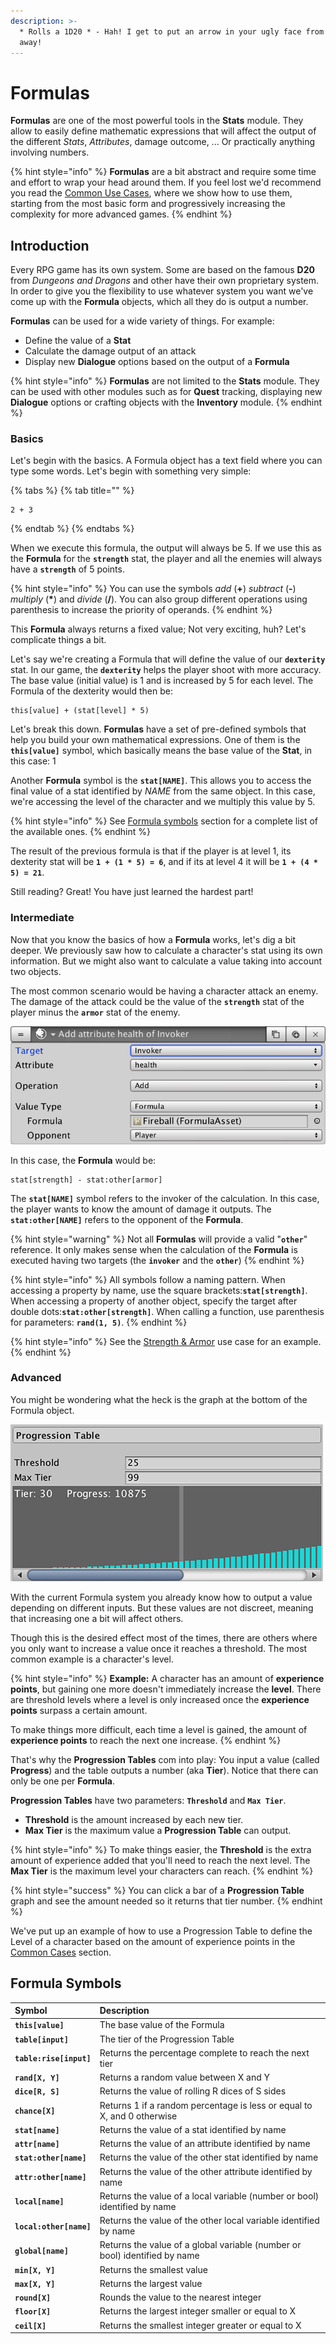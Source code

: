 ```yaml
---
description: >-
  * Rolls a 1D20 * - Hah! I get to put an arrow in your ugly face from 3 miles
  away!
---
```


# Formulas

**Formulas** are one of the most powerful tools in the **Stats** module. They allow to easily define mathematic expressions that will affect the output of the different _Stats_, _Attributes_, damage outcome, ... Or practically anything involving numbers.

{% hint style="info" %}
**Formulas** are a bit abstract and require some time and effort to wrap your head around them. If you feel lost we'd recommend you read the [Common Use Cases](../common-use-cases/), where we show how to use them, starting from the most basic form and progressively increasing the complexity for more advanced games.
{% endhint %}

## Introduction

Every RPG game has its own system. Some are based on the famous **D20** from _Dungeons and Dragons_ and other have their own proprietary system. In order to give you the flexibility to use whatever system you want we've come up with the **Formula** objects, which all they do is output a number.

**Formulas** can be used for a wide variety of things. For example:

* Define the value of a **Stat**
* Calculate the damage output of an attack
* Display new **Dialogue** options based on the output of a **Formula**

{% hint style="info" %}
**Formulas** are not limited to the **Stats** module. They can be used with other modules such as for **Quest** tracking, displaying new **Dialogue** options or crafting objects with the **Inventory** module.
{% endhint %}

### Basics

Let's begin with the basics. A Formula object has a text field where you can type some words. Let's begin with something very simple:

{% tabs %}
{% tab title="" %}
```text
2 + 3
```
{% endtab %}
{% endtabs %}

When we execute this formula, the output will always be 5. If we use this as the **Formula** for the **`strength`** stat, the player and all the enemies will always have a **`strength`** of 5 points.

{% hint style="info" %}
You can use the symbols _add_ \(**+**\) _subtract_ \(**-**\) _multiply_ \(**\***\) and _divide_ \(**/**\). You can also group different operations using parenthesis to increase the priority of operands.
{% endhint %}

This **Formula** always returns a fixed value; Not very exciting, huh? Let's complicate things a bit.

Let's say we're creating a Formula that will define the value of our **`dexterity`** stat. In our game, the **`dexterity`** helps the player shoot with more accuracy. The base value \(initial value\) is 1 and is increased by 5 for each level. The Formula of the dexterity would then be:

```text
this[value] + (stat[level] * 5)
```

Let's break this down. **Formulas** have a set of pre-defined symbols that help you build your own mathematical expressions. One of them is the **`this[value]`** symbol, which basically means the base value of the **Stat**, in this case: 1

Another **Formula** symbol is the **`stat[NAME]`**. This allows you to access the final value of a stat identified by _NAME_ from the same object. In this case, we're accessing the level of the character and we multiply this value by 5.

{% hint style="info" %}
See [Formula symbols](formulas.md#formula-symbols) section for a complete list of the available ones.
{% endhint %}

The result of the previous formula is that if the player is at level 1, its dexterity stat will be **`1 + (1 * 5) = 6`**, and if its at level 4 it will be **`1 + (4 * 5) = 21`**.

Still reading? Great! You have just learned the hardest part!

### Intermediate

Now that you know the basics of how a **Formula** works, let's dig a bit deeper. We previously saw how to calculate a character's stat using its own information. But we might also want to calculate a value taking into account two objects.

The most common scenario would be having a character attack an enemy. The damage of the attack could be the value of the **`strength`** stat of the player minus the **`armor`** stat of the enemy. 

![\(Example of an Action using a Target and an Opponent field for the Formula\)](../../../.gitbook/assets/stats-formula-targets.png)

In this case, the **Formula** would be:

```text
stat[strength] - stat:other[armor]
```

The **`stat[NAME]`** symbol refers to the invoker of the calculation. In this case, the player wants to know the amount of damage it outputs. The **`stat:other[NAME]`** refers to the opponent of the **Formula**.

{% hint style="warning" %}
Not all **Formulas** will provide a valid "**`other`**" reference. It only makes sense when the calculation of the **Formula** is executed having two targets \(the **`invoker`** and the **`other`**\)
{% endhint %}

{% hint style="info" %}
All symbols follow a naming pattern. When accessing a property by name, use the square brackets:**`stat[strength]`**. When accessing a property of another object, specify the target after double dots:**`stat:other[strength]`**. When calling a function, use parenthesis for parameters: **`rand(1, 5)`**.
{% endhint %}

{% hint style="info" %}
See the [Strength & Armor](../common-use-cases/strength-and-armor.md) use case for an example.
{% endhint %}

### Advanced

You might be wondering what the heck is the graph at the bottom of the Formula object.

![\(Progression Table\)](../../../.gitbook/assets/progression-table.png)

  
With the current Formula system you already know how to output a value depending on different inputs. But these values are not discreet, meaning that increasing one a bit will affect others.

Though this is the desired effect most of the times, there are others where you only want to increase a value once it reaches a threshold. The most common example is a character's level.

{% hint style="info" %}
**Example:** A character has an amount of **experience points**, but gaining one more doesn't immediately increase the **level**. There are threshold levels where a level is only increased once the **experience points** surpass a certain amount.

To make things more difficult, each time a level is gained, the amount of **experience points** to reach the next one increase.
{% endhint %}

That's why the **Progression Tables** com into play: You input a value \(called **Progress**\) and the table outputs a number \(aka **Tier**\). Notice that there can only be one per **Formula**.

**Progression Tables** have two parameters: **`Threshold`** and **`Max Tier`**. 

* **Threshold** is the amount increased by each new tier.
* **Max Tier** is the maximum value a **Progression Table** can output.

{% hint style="info" %}
To make things easier, the **Threshold** is the extra amount of experience added that you'll need to reach the next level. The **Max Tier** is the maximum level your characters can reach.
{% endhint %}

{% hint style="success" %}
You can click a bar of a **Progression Table** graph and see the amount needed so it returns that tier number.
{% endhint %}

We've put up an example of how to use a Progression Table to define the Level of a character based on the amount of experience points in the [Common Cases](../common-use-cases/levels-and-xp.md) section.

## Formula Symbols

| Symbol | Description |
| :--- | :--- |
| **`this[value]`** | The base value of the Formula |
| **`table[input]`** | The tier of the Progression Table |
| **`table:rise[input]`** | Returns the percentage complete to reach the next tier |
| **`rand[X, Y]`** | Returns a random value between X and Y |
| **`dice[R, S]`** | Returns the value of rolling R dices of S sides |
| **`chance[X]`** | Returns 1 if a random percentage is less or equal to X, and 0 otherwise |
| **`stat[name]`** | Returns the value of a stat identified by name |
| **`attr[name]`** | Returns the value of an attribute identified by name |
| **`stat:other[name]`** | Returns the value of the other stat identified by name |
| **`attr:other[name]`** | Returns the value of the other attribute identified by name |
| **`local[name]`** | Returns the value of a local variable \(number or bool\) identified by name |
| **`local:other[name]`** | Returns the value of the other local variable identified by name |
| **`global[name]`** | Returns the value of a global variable \(number or bool\) identified by name |
| **`min[X, Y]`** | Returns the smallest value |
| **`max[X, Y]`** | Returns the largest value |
| **`round[X]`** | Rounds the value to the nearest integer |
| **`floor[X]`** | Returns the largest integer smaller or equal to X |
| **`ceil[X]`** | Returns the smallest integer greater or equal to X |

